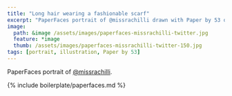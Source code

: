 ```yaml
---
title: "Long hair wearing a fashionable scarf"
excerpt: "PaperFaces portrait of @missrachilli drawn with Paper by 53 on an iPad."
image: 
  path: &image /assets/images/paperfaces-missrachilli-twitter.jpg 
  feature: *image
  thumb: /assets/images/paperfaces-missrachilli-twitter-150.jpg
tags: [portrait, illustration, Paper by 53]
---
```


PaperFaces portrait of [@missrachilli](http://twitter.com/missrachilli).

{% include boilerplate/paperfaces.md %}
